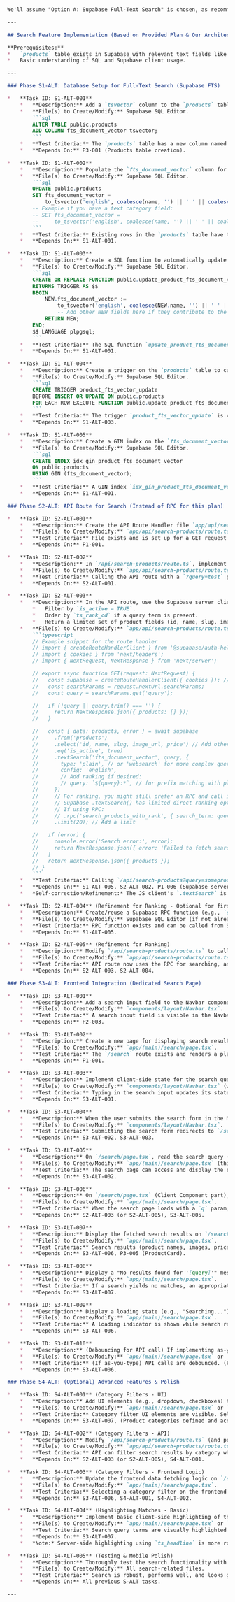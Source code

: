 ```markdown


We'll assume "Option A: Supabase Full-Text Search" is chosen, as recommended for MVP.

---

## Search Feature Implementation (Based on Provided Plan & Our Architecture)

**Prerequisites:**
*   `products` table exists in Supabase with relevant text fields like `name`, `description`, and potentially a `category_name` or similar if you want to search by category text.
*   Basic understanding of SQL and Supabase client usage.

---

### Phase S1-ALT: Database Setup for Full-Text Search (Supabase FTS)

*   **Task ID: S1-ALT-001**
    *   **Description:** Add a `tsvector` column to the `products` table to store the document vectors. Name it `fts_document_vector`. (This aligns with our previous search plan's S1-001).
    *   **File(s) to Create/Modify:** Supabase SQL Editor.
        ```sql
        ALTER TABLE public.products
        ADD COLUMN fts_document_vector tsvector;
        ```
    *   **Test Criteria:** The `products` table has a new column named `fts_document_vector` of type `tsvector`.
    *   **Depends On:** P3-001 (Products table creation).

*   **Task ID: S1-ALT-002**
    *   **Description:** Populate the `fts_document_vector` column for existing products. Combine `name` and `description`. (Consider other text fields like category name if applicable and stored directly on the product, or keywords from `meta_data`). Use `english` configuration.
    *   **File(s) to Create/Modify:** Supabase SQL Editor.
        ```sql
        UPDATE public.products
        SET fts_document_vector =
            to_tsvector('english', coalesce(name, '') || ' ' || coalesce(description, ''));
        -- Example if you have a text category field:
        -- SET fts_document_vector =
        --     to_tsvector('english', coalesce(name, '') || ' ' || coalesce(description, '') || ' ' || coalesce(category_display_name, ''));
        ```
    *   **Test Criteria:** Existing rows in the `products` table have their `fts_document_vector` column populated. Verify by selecting a few rows.
    *   **Depends On:** S1-ALT-001.

*   **Task ID: S1-ALT-003**
    *   **Description:** Create a SQL function to automatically update the `fts_document_vector` when a product's searchable fields change. (Aligns with S1-003).
    *   **File(s) to Create/Modify:** Supabase SQL Editor.
        ```sql
        CREATE OR REPLACE FUNCTION public.update_product_fts_document_vector()
        RETURNS TRIGGER AS $$
        BEGIN
            NEW.fts_document_vector :=
                to_tsvector('english', coalesce(NEW.name, '') || ' ' || coalesce(NEW.description, ''));
                -- Add other NEW fields here if they contribute to the vector
            RETURN NEW;
        END;
        $$ LANGUAGE plpgsql;
        ```
    *   **Test Criteria:** The SQL function `update_product_fts_document_vector` is created in Supabase.
    *   **Depends On:** S1-ALT-001.

*   **Task ID: S1-ALT-004**
    *   **Description:** Create a trigger on the `products` table to call `update_product_fts_document_vector()` before any `INSERT` or `UPDATE` operation. (Aligns with S1-004).
    *   **File(s) to Create/Modify:** Supabase SQL Editor.
        ```sql
        CREATE TRIGGER product_fts_vector_update
        BEFORE INSERT OR UPDATE ON public.products
        FOR EACH ROW EXECUTE FUNCTION public.update_product_fts_document_vector();
        ```
    *   **Test Criteria:** The trigger `product_fts_vector_update` is created. Test by manually updating a product in Supabase UI; `fts_document_vector` should update.
    *   **Depends On:** S1-ALT-003.

*   **Task ID: S1-ALT-005**
    *   **Description:** Create a GIN index on the `fts_document_vector` column for performant searching. (Aligns with S1-005).
    *   **File(s) to Create/Modify:** Supabase SQL Editor.
        ```sql
        CREATE INDEX idx_gin_product_fts_document_vector
        ON public.products
        USING GIN (fts_document_vector);
        ```
    *   **Test Criteria:** A GIN index `idx_gin_product_fts_document_vector` exists on `products` for `fts_document_vector`.
    *   **Depends On:** S1-ALT-001.

### Phase S2-ALT: API Route for Search (Instead of RPC for this plan)

*   **Task ID: S2-ALT-001**
    *   **Description:** Create the API Route Handler file `app/api/search-products/route.ts`.
    *   **File(s) to Create/Modify:** `app/api/search-products/route.ts`.
    *   **Test Criteria:** File exists and is set up for a GET request handler.
    *   **Depends On:** P1-001.

*   **Task ID: S2-ALT-002**
    *   **Description:** In `/api/search-products/route.ts`, implement logic to accept a `query` string parameter from the URL (e.g., `/api/search-products?query=term`).
    *   **File(s) to Create/Modify:** `app/api/search-products/route.ts`.
    *   **Test Criteria:** Calling the API route with a `?query=test` parameter allows the handler to access "test". Log the received query.
    *   **Depends On:** S2-ALT-001.

*   **Task ID: S2-ALT-003**
    *   **Description:** In the API route, use the Supabase server client to query the `products` table using the `fts_document_vector` and `plainto_tsquery`.
        *   Filter by `is_active = TRUE`.
        *   Order by `ts_rank_cd` if a query term is present.
        *   Return a limited set of product fields (id, name, slug, image_url, price) as JSON.
    *   **File(s) to Create/Modify:** `app/api/search-products/route.ts`.
        ```typescript
        // Example snippet for the route handler
        // import { createRouteHandlerClient } from '@supabase/auth-helpers-nextjs'; // Or your server client setup
        // import { cookies } from 'next/headers';
        // import { NextRequest, NextResponse } from 'next/server';

        // export async function GET(request: NextRequest) {
        //   const supabase = createRouteHandlerClient({ cookies }); // Or your server client
        //   const searchParams = request.nextUrl.searchParams;
        //   const query = searchParams.get('query');

        //   if (!query || query.trim() === '') {
        //     return NextResponse.json({ products: [] });
        //   }

        //   const { data: products, error } = await supabase
        //     .from('products')
        //     .select('id, name, slug, image_url, price') // Add other fields you need
        //     .eq('is_active', true)
        //     .textSearch('fts_document_vector', query, {
        //       type: 'plain', // or 'websearch' for more complex queries
        //       config: 'english',
        //       // Add ranking if desired:
        //       // query: `${query}:*`, // for prefix matching with plainto_tsquery, might need an RPC for ts_rank
        //     })
        //     // For ranking, you might still prefer an RPC and call it here.
        //     // Supabase .textSearch() has limited direct ranking options in the JS client.
        //     // If using RPC:
        //     // .rpc('search_products_with_rank', { search_term: query })
        //     .limit(20); // Add a limit

        //   if (error) {
        //     console.error('Search error:', error);
        //     return NextResponse.json({ error: 'Failed to fetch search results' }, { status: 500 });
        //   }
        //   return NextResponse.json({ products });
        // }
        ```
    *   **Test Criteria:** Calling `/api/search-products?query=someproductname` returns a JSON array of matching active products with selected fields.
    *   **Depends On:** S1-ALT-005, S2-ALT-002, P1-006 (Supabase server client).
    *   *Self-correction/Refinement:* The JS client's `.textSearch` is convenient but for proper `ts_rank_cd` based ordering, using an RPC function (like `search_products_with_rank` from the previous plan's S2-002) called from this API route is generally better. For this task, start with basic `.textSearch`. A later task can refine with RPC for ranking.

*   **Task ID: S2-ALT-004** (Refinement for Ranking - Optional for first pass, but good)
    *   **Description:** Create/reuse a Supabase RPC function (e.g., `search_products_with_rank` from previous plan S2-002) that takes a search term, performs FTS, and orders by `ts_rank_cd`.
    *   **File(s) to Create/Modify:** Supabase SQL Editor (if not already done from previous search plan).
    *   **Test Criteria:** RPC function exists and can be called from SQL with a search term, returning ranked results.
    *   **Depends On:** S1-ALT-005.

*   **Task ID: S2-ALT-005** (Refinement for Ranking)
    *   **Description:** Modify `/api/search-products/route.ts` to call the RPC function (e.g., `search_products_with_rank`) instead of a direct table query with `.textSearch()` if ranking is desired.
    *   **File(s) to Create/Modify:** `app/api/search-products/route.ts`.
    *   **Test Criteria:** API route now uses the RPC for searching, and results are implicitly ranked.
    *   **Depends On:** S2-ALT-003, S2-ALT-004.

### Phase S3-ALT: Frontend Integration (Dedicated Search Page)

*   **Task ID: S3-ALT-001**
    *   **Description:** Add a search input field to the Navbar component (`components/layout/Navbar.tsx`).
    *   **File(s) to Create/Modify:** `components/layout/Navbar.tsx`.
    *   **Test Criteria:** A search input field is visible in the Navbar. No functionality yet.
    *   **Depends On:** P2-003.

*   **Task ID: S3-ALT-002**
    *   **Description:** Create a new page for displaying search results: `app/(main)/search/page.tsx`.
    *   **File(s) to Create/Modify:** `app/(main)/search/page.tsx`.
    *   **Test Criteria:** The `/search` route exists and renders a placeholder.
    *   **Depends On:** P1-001.

*   **Task ID: S3-ALT-003**
    *   **Description:** Implement client-side state for the search query in the Navbar input.
    *   **File(s) to Create/Modify:** `components/layout/Navbar.tsx` (will need to be a Client Component or have a child Client Component for the form).
    *   **Test Criteria:** Typing in the search input updates its state.
    *   **Depends On:** S3-ALT-001.

*   **Task ID: S3-ALT-004**
    *   **Description:** When the user submits the search form in the Navbar (e.g., presses Enter), navigate to `/search`, passing the search query as a URL query parameter (e.g., `/search?q=myquery`).
    *   **File(s) to Create/Modify:** `components/layout/Navbar.tsx`.
    *   **Test Criteria:** Submitting the search form redirects to `/search?q=...` with the correct query.
    *   **Depends On:** S3-ALT-002, S3-ALT-003.

*   **Task ID: S3-ALT-005**
    *   **Description:** On `/search/page.tsx`, read the search query (`q`) from URL query parameters using `useSearchParams`.
    *   **File(s) to Create/Modify:** `app/(main)/search/page.tsx` (this page will need to be a Client Component or use one to read search params and fetch data client-side if not using Server Component data fetching based on params).
    *   **Test Criteria:** The search page can access and display the search term from the URL.
    *   **Depends On:** S3-ALT-002.

*   **Task ID: S3-ALT-006**
    *   **Description:** On `/search/page.tsx` (Client Component part), when the `q` parameter changes, fetch data from `/api/search-products` using `fetch`. Manage loading and error states.
    *   **File(s) to Create/Modify:** `app/(main)/search/page.tsx`.
    *   **Test Criteria:** When the search page loads with a `q` param, it makes an API call to `/api/search-products`. Log results or errors.
    *   **Depends On:** S2-ALT-003 (or S2-ALT-005), S3-ALT-005.

*   **Task ID: S3-ALT-007**
    *   **Description:** Display the fetched search results on `/search/page.tsx`. Reuse `ProductCard.tsx` for each product.
    *   **File(s) to Create/Modify:** `app/(main)/search/page.tsx`.
    *   **Test Criteria:** Search results (product names, images, prices) are displayed using `ProductCard`.
    *   **Depends On:** S3-ALT-006, P3-005 (ProductCard).

*   **Task ID: S3-ALT-008**
    *   **Description:** Display a "No results found for '[query]'" message on `/search/page.tsx` if the API returns an empty product list.
    *   **File(s) to Create/Modify:** `app/(main)/search/page.tsx`.
    *   **Test Criteria:** If a search yields no matches, an appropriate message including the search term is shown.
    *   **Depends On:** S3-ALT-007.

*   **Task ID: S3-ALT-009**
    *   **Description:** Display a loading state (e.g., "Searching...") on `/search/page.tsx` while results are being fetched from the API.
    *   **File(s) to Create/Modify:** `app/(main)/search/page.tsx`.
    *   **Test Criteria:** A loading indicator is shown while search results are loading.
    *   **Depends On:** S3-ALT-006.

*   **Task ID: S3-ALT-010**
    *   **Description:** (Debouncing for API call) If implementing as-you-type later, this is where debouncing the `fetch` call in `S3-ALT-006` would go. For submit-based search, this is less critical but good practice if the input could trigger multiple submits rapidly. For now, assume submit-based search.
    *   **File(s) to Create/Modify:** `app/(main)/search/page.tsx` or `components/layout/Navbar.tsx` if search is triggered from there on type.
    *   **Test Criteria:** (If as-you-type) API calls are debounced. (For submit-based) Not directly testable in this step without as-you-type.
    *   **Depends On:** S3-ALT-006.

### Phase S4-ALT: (Optional) Advanced Features & Polish

*   **Task ID: S4-ALT-001** (Category Filters - UI)
    *   **Description:** Add UI elements (e.g., dropdown, checkboxes) to the search page or near the search bar for selecting product categories to filter by. State for selected filters will be needed.
    *   **File(s) to Create/Modify:** `app/(main)/search/page.tsx` or `components/layout/Navbar.tsx`.
    *   **Test Criteria:** Category filter UI elements are visible. Selecting a filter updates local state.
    *   **Depends On:** S3-ALT-007, (Product categories defined and accessible).

*   **Task ID: S4-ALT-002** (Category Filters - API)
    *   **Description:** Modify `/api/search-products/route.ts` (and potentially the RPC S2-ALT-004) to accept category filter parameters and include them in the Supabase query.
    *   **File(s) to Create/Modify:** `app/api/search-products/route.ts`, Supabase SQL Editor (for RPC if used).
    *   **Test Criteria:** API can filter search results by category when category parameters are passed.
    *   **Depends On:** S2-ALT-003 (or S2-ALT-005), S4-ALT-001.

*   **Task ID: S4-ALT-003** (Category Filters - Frontend Logic)
    *   **Description:** Update the frontend data fetching logic on `/search/page.tsx` to pass selected category filters to the `/api/search-products` API call.
    *   **File(s) to Create/Modify:** `app/(main)/search/page.tsx`.
    *   **Test Criteria:** Selecting a category filter on the frontend correctly filters the displayed search results.
    *   **Depends On:** S3-ALT-006, S4-ALT-001, S4-ALT-002.

*   **Task ID: S4-ALT-004** (Highlighting Matches - Basic)
    *   **Description:** Implement basic client-side highlighting of the search query term within the displayed product names or descriptions on the search results page. (Can use string manipulation or a simple regex replace to wrap matches in `<mark>` tags).
    *   **File(s) to Create/Modify:** `app/(main)/search/page.tsx` or `components/products/ProductCard.tsx` (if highlighting is done there).
    *   **Test Criteria:** Search query terms are visually highlighted (e.g., bold or yellow background) in the results.
    *   **Depends On:** S3-ALT-007.
    *   *Note:* Server-side highlighting using `ts_headline` is more robust but more complex to integrate here.

*   **Task ID: S4-ALT-005** (Testing & Mobile Polish)
    *   **Description:** Thoroughly test the search functionality with various queries, typos (FTS handles some fuzziness), and edge cases. Ensure the search bar and results page are responsive and mobile-friendly.
    *   **File(s) to Create/Modify:** All search-related files.
    *   **Test Criteria:** Search is robust, performs well, and looks good on all devices.
    *   **Depends On:** All previous S-ALT tasks.

---


```